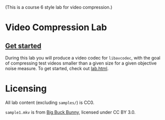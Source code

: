 
(This is a course 6 style lab for video compression.)

Video Compression Lab
=====================

## [Get started](http://htmlpreview.github.io/?https://github.com/petersn/video-compression-lab/blob/master/lab.html)

During this lab you will produce a video codec for `libavcodec`, with the goal of compressing test videos smaller than a given size for a given objective noise measure.
To get started, check out [lab.html](http://htmlpreview.github.io/?https://github.com/petersn/video-compression-lab/blob/master/lab.html).

Licensing
=========

All lab content (excluding `samples/`) is CC0.

`sample1.mkv` is from [Big Buck Bunny](https://peach.blender.org/), licensed under CC BY 3.0.


